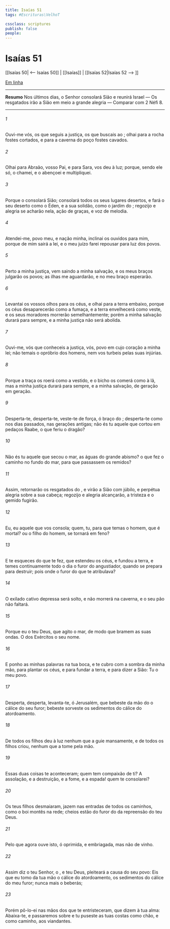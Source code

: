 ```yaml
---
title: Isaías 51
tags: #Escrituras\VelhoT

cssclass: scriptures
publish: false
people:
---
```


# Isaías 51
[[Isaías 50| <-- Isaías 50]] | [[Isaías]] | [[Isaías 52|Isaías 52 --> ]]

[Em linha](https://churchofjesuschrist.org/study/scriptures/ot/isa/51?lang=por)

---
__Resumo__
Nos últimos dias, o Senhor consolará Sião e reunirá Israel — Os resgatados irão a Sião em meio a grande alegria — Comparar com 2 Néfi 8.

---
###### 1 
Ouvi-me vós, os que seguis a justiça, os que buscais ao ; olhai para a rocha  fostes cortados, e para a caverna do poço  fostes cavados.

###### 2 
Olhai para Abraão, vosso Pai, e para Sara,  vos deu à luz; porque, sendo ele só, o chamei, e o abençoei e multipliquei.

###### 3 
Porque o  consolará Sião; consolará todos os seus lugares desertos, e fará o seu deserto como o Éden, e a sua solidão, como o jardim do ; regozijo e alegria se acharão nela, ação de graças, e voz de melodia.

###### 4 
Atendei-me, povo meu, e nação minha, inclinai os ouvidos para mim, porque de mim sairá a lei, e o meu juízo farei repousar para luz dos povos.

###### 5 
Perto  a minha justiça, vem saindo a minha salvação, e os meus braços julgarão os povos; as ilhas me aguardarão, e no meu braço esperarão.

###### 6 
Levantai os vossos olhos para os céus, e olhai para a terra embaixo, porque os céus desaparecerão como a fumaça, e a terra envelhecerá como  veste, e os seus moradores morrerão semelhantemente; porém a minha salvação durará para sempre, e a minha justiça não será abolida.

###### 7 
Ouvi-me, vós que conheceis a justiça, vós, povo em cujo coração  a minha lei; não temais o opróbrio dos homens, nem vos turbeis pelas suas injúrias.

###### 8 
Porque a traça os roerá como a  vestido, e o bicho os comerá como à lã, mas a minha justiça durará para sempre, e a minha salvação, de geração em geração.

###### 9 
Desperta-te, desperta-te, veste-te de força, ó braço do ; desperta-te como nos dias  passados,  nas gerações antigas;  não és tu aquele que cortou em pedaços Raabe, o que feriu o dragão?

###### 10 
Não és tu aquele que secou o mar, as águas do grande abismo? o que fez o caminho no fundo do mar, para que passassem os remidos?

###### 11 
Assim, retornarão os resgatados do , e virão a Sião com júbilo, e perpétua alegria  sobre a sua cabeça; regozijo e alegria alcançarão, a tristeza e o gemido fugirão.

###### 12 
Eu, eu  aquele que vos consola; quem,  tu, para que temas o homem, que é mortal? ou o filho do homem,  se tornará em feno?

###### 13 
E te esqueces do  que te fez, que estendeu os céus, e fundou a terra, e temes continuamente todo o dia o furor do angustiador, quando se prepara para destruir; pois onde  o furor do que te atribulava?

###### 14 
O exilado cativo depressa será solto, e não morrerá na caverna, e o seu pão não  faltará.

###### 15 
Porque eu  o  teu Deus, que agito o mar, de modo que bramem as suas ondas. O  dos Exércitos  o seu nome.

###### 16 
E ponho as minhas palavras na tua boca, e te cubro com a sombra da minha mão, para plantar os céus, e para fundar a terra, e para dizer a Sião: Tu  o meu povo.

###### 17 
Desperta, desperta, levanta-te, ó Jerusalém, que bebeste da mão do  o cálice do seu furor; bebeste  sorveste os sedimentos do cálice do atordoamento.

###### 18 
De todos os filhos  deu à luz nenhum  que a guie mansamente, e de todos os filhos  criou, nenhum que a tome pela mão.

###### 19 
Essas duas coisas te aconteceram; quem tem compaixão de ti? A assolação, e a destruição, e a fome, e a espada!  quem te consolarei?

###### 20 
Os teus filhos desmaiaram, jazem nas entradas de todos os caminhos, como o boi montês na rede; cheios estão do furor do   da repreensão do teu Deus.

###### 21 
Pelo que agora ouve isto, ó oprimida, e embriagada, mas não de vinho.

###### 22 
Assim diz o teu Senhor, o , e teu Deus,  pleiteará a causa do seu povo: Eis que eu tomo da tua mão o cálice do atordoamento, os sedimentos do cálice do meu furor; nunca mais o beberás;

###### 23 
Porém pô-lo-ei nas mãos dos que te entristeceram, que dizem à tua alma: Abaixa-te, e passaremos sobre  e tu puseste as tuas costas como chão, e como caminho, aos viandantes.

